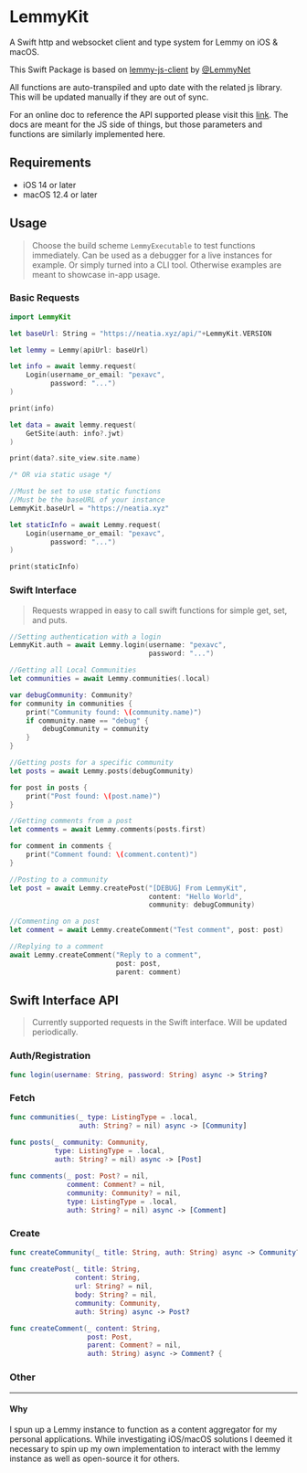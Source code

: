 # LemmyKit

A Swift http and websocket client and type system for Lemmy on iOS & macOS.

This Swift Package is based on [lemmy-js-client](https://github.com/LemmyNet/lemmy-js-client) by [@LemmyNet](https://github.com/LemmyNet)

All functions are auto-transpiled and upto date with the related js library. This will be updated manually if they are out of sync.

For an online doc to reference the API supported please visit this [link](https://join-lemmy.org/api/). The docs are meant for the JS side of things, but those parameters and functions are similarly implemented here.

## Requirements

- iOS 14 or later
- macOS 12.4 or later

## Usage

> Choose the build scheme `LemmyExecutable` to test functions immediately. Can be used as a debugger for a live instances for example. Or simply turned into a CLI tool. Otherwise examples are meant to showcase in-app usage.

### Basic Requests

```swift
import LemmyKit

let baseUrl: String = "https://neatia.xyz/api/"+LemmyKit.VERSION

let lemmy = Lemmy(apiUrl: baseUrl)

let info = await lemmy.request(
    Login(username_or_email: "pexavc",
          password: "...")
)

print(info)

let data = await lemmy.request(
    GetSite(auth: info?.jwt)
)

print(data?.site_view.site.name)

/* OR via static usage */

//Must be set to use static functions
//Must be the baseURL of your instance
LemmyKit.baseUrl = "https://neatia.xyz"

let staticInfo = await Lemmy.request(
    Login(username_or_email: "pexavc",
          password: "...")
)

print(staticInfo)
```

### Swift Interface

> Requests wrapped in easy to call swift functions for simple get, set, and puts.

```swift
//Setting authentication with a login
LemmyKit.auth = await Lemmy.login(username: "pexavc",
                                  password: "...")

```

```swift
//Getting all Local Communities
let communities = await Lemmy.communities(.local)

var debugCommunity: Community?
for community in communities {
    print("Community found: \(community.name)")
    if community.name == "debug" {
        debugCommunity = community
    }
}
```

```swift
//Getting posts for a specific community
let posts = await Lemmy.posts(debugCommunity)

for post in posts {
    print("Post found: \(post.name)")
}
```

```swift
//Getting comments from a post
let comments = await Lemmy.comments(posts.first)

for comment in comments {
    print("Comment found: \(comment.content)")
}
```

```swift
//Posting to a community
let post = await Lemmy.createPost("[DEBUG] From LemmyKit",
                                  content: "Hello World",
                                  community: debugCommunity)

```

```swift
//Commenting on a post
let comment = await Lemmy.createComment("Test comment", post: post)
```

```swift
//Replying to a comment
await Lemmy.createComment("Reply to a comment",
                          post: post,
                          parent: comment)
```

## Swift Interface API

> Currently supported requests in the Swift interface. Will be updated periodically.

### Auth/Registration

```swift
func login(username: String, password: String) async -> String?
```

### Fetch

```swift
func communities(_ type: ListingType = .local,
                 auth: String? = nil) async -> [Community]
                 
func posts(_ community: Community,
           type: ListingType = .local,
           auth: String? = nil) async -> [Post]

func comments(_ post: Post? = nil,
              comment: Comment? = nil,
              community: Community? = nil,
              type: ListingType = .local,
              auth: String? = nil) async -> [Comment]
```

### Create

```swift
func createCommunity(_ title: String, auth: String) async -> Community?
                 
func createPost(_ title: String,
                content: String,
                url: String? = nil,
                body: String? = nil,
                community: Community,
                auth: String) async -> Post?

func createComment(_ content: String,
                   post: Post,
                   parent: Comment? = nil,
                   auth: String) async -> Comment? {
```


### Other

---

#### Why

I spun up a Lemmy instance to function as a content aggregator for my personal applications. While investigating iOS/macOS solutions I deemed it necessary to spin up my own implementation to interact with the lemmy instance as well as open-source it for others.
